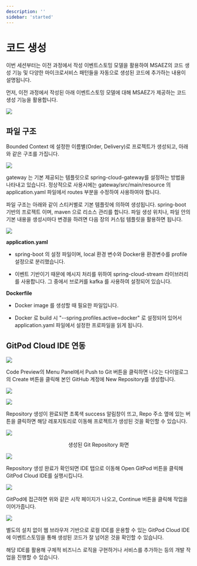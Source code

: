 ```yaml
---
description: ''
sidebar: 'started'
---
```

# 코드 생성

이번 세션부터는 이전 과정에서 작성 이벤트스토밍 모델을 활용하여 MSAEZ의 코드 생성 기능 및 다양한 마이크로서비스 패턴들을 자동으로 생성된 코드에 추가하는 내용이 설명됩니다.

먼저, 이전 과정에서 작성된 아래 이벤트스토밍 모델에 대해 MSAEZ가 제공하는 코드 생성 기능을 활용합니다.

![](../../src/img/code1.png)

## 파일 구조

Bounded Context 에 설정한 이름별(Order, Delivery)로 프로젝트가 생성되고, 아래와 같은 구조를 가집니다.

![](../../src/img/code2.png)

gateway 는 기본 제공되는 템플릿으로 spring-cloud-gateway를 설정하는 방법을 나타내고 있습니다.
    정상적으로 사용시에는 gateway/src/main/resource 의 application.yaml
    파일에서 routes 부분을 수정하여 사용하여야 합니다.

파일 구조는 아래와 같이 스티커별로 기본 템플릿에 의하여 생성됩니다. spring-boot 기반의 프로젝트 이며, maven 으로 리소스 관리를 합니다. 파일 생성 위치나, 파일 안의 기본 내용을 생성시마다 변경을 하려면 다음 장의 커스텀 템플릿을 활용하면 됩니다.

![](../../src/img/image45.png)

**application.yaml**
    
- spring-boot 의 설정 파일이며, local 환경 변수와 Docker용 환경변수를 profile 설정으로
        분리했습니다.
    
- 이벤트 기반이기 때문에 메시지 처리를 위하여 spring-cloud-stream 라이브러리를 사용합니다. 그 중에서 브로커를 kafka 를 사용하여 설정되어 있습니다.

**Dockerfile**
    
- Docker image 를 생성할 때 필요한 파일입니다.
    
- Docker 로 build 시 "--spring.profiles.active=docker" 로 설정되어 있어서 application.yaml 파일에서 설정한 프로파일을 읽게 됩니다.

## GitPod Cloud IDE 연동

![](../../src/img/image46.png)

Code Preview의 Menu Panel에서 Push to Git 버튼을 클릭하면 나오는 다이얼로그의 Create 버튼을 클릭해 본인 GitHub 계정에 New Repository를 생성합니다.

![](../../src/img/image47.png)

![](../../src/img/image48.png)

Repository 생성이 완료되면 초록색 success 알림창이 뜨고, Repo 주소 옆에 있는 버튼을 클릭하면 해당 레포지토리로 이동해 프로젝트가 생성된 것을 확인할 수 있습니다.

![](../../src/img/image49.png)

<p align="center">생성된 Git Repository 화면</p>

![](../../src/img/image52.png)

Repository 생성 완료가 확인되면 IDE 탭으로 이동해 Open GitPod 버튼을 클릭해 GitPod Cloud IDE를 실행시킵니다.

![](../../src/img/image51.png)

GitPod에 접근하면 위와 같은 시작 페이지가 나오고, Continue 버튼을 클릭해 작업을 이어가줍니다.

![](../../src/img/image50.png)

별도의 설치 없이 웹 브라우저 기반으로 로컬 IDE를 운용할 수 있는 GitPod Cloud IDE에 이벤트스토밍을 통해 생성된 코드가 잘 넘어온 것을 확인할 수 있습니다.

해당 IDE를 활용해 구체적 비즈니스 로직을 구현하거나 서비스를 추가하는 등의 개발 작업을 진행할 수 있습니다.
<!-- 
## ChatGPT 기반 구현 및 디버깅 자동화

### 개념

![](../../src/img/sigptimg.png)

생성된 이벤트스토밍 모델 기반으로 소스코드를 생성하고, ChatGPT에 프롬프트를 보내 해당 코드가 Runnable한 상태가 될 때까지 테스트 및 디버깅을 자동으로 진행하도록 하는 기능입니다. 

기존 개발자의 업무였던 테스트와 디버깅을 AI에게 위임함으로써 비즈니스 전문가의 아이디어 하나만으로 서비스를 구현할 수 있도록 하였습니다.

<div style = "height:400px; object-fit: cover;">
<iframe style = "width:100%; height:100%;" src="https://www.youtube.com/embed/JuCN-bD7Jkk" title="YouTube video player" frameborder="0" allow="accelerometer; autoplay; clipboard-write; encrypted-media; gyroscope; picture-in-picture" allowfullscreen></iframe>
</div><br>

위 데모영상에서 자세한 수행 방법을 확인하실 수 있습니다.
### 수행 방법

![](../../src/img/sigpt1.png)

![](../../src/img/sigpt2.png)

1. 완성된 이벤트스토밍 모델을 저장하고 Git Repository에 Push합니다.

![](../../src/img/sigpt3.png)

![](../../src/img/sigpt4.png)

2. 각 Policy 스티커의 속성에서 EXAMPLES 버튼을 클릭해 Given, When, Then에 대한 **Rule**을 추가해줍니다.

![](../../src/img/sigpt5.png)

3. Rule이 추가된 이후 CODE PREVIEW 창을 열고 해당 Policy가 포함된 마이크로서비스의 최상위 파일을 클릭하면 우측에 테스트 선택 창이 열립니다.

![](../../src/img/sigpt6.png)

4. 테스트 선택 창을 클릭하면 자동으로 **unit-test** 토핑이 코드에 반영되고, 각 마이크로서비스 파일 내에 test 폴더가 생성됩니다.

```java
UpateInventoryTest.java

@Test
    @SuppressWarnings("unchecked")
    public void test0() {
        //given:
        Inventory entity = new Inventory();

        entity.setProductId(123L);
        entity.setStockRemain(50L);

        repository.save(entity);

        //when:

        OrderPlaced event = new OrderPlaced();

        event.setProductId(123L);
        event.setQty(10L);

        InventoryApplication.applicationContext = applicationContext;

        ObjectMapper objectMapper = new ObjectMapper();
        try {
            String msg = objectMapper.writeValueAsString(event);

            processor
                .inboundTopic()
                .send(
                    MessageBuilder
                        .withPayload(msg)
                        .setHeader(
                            MessageHeaders.CONTENT_TYPE,
                            MimeTypeUtils.APPLICATION_JSON
                        )
                        .setHeader("type", event.getEventType())
                        .build()
                );

            //then:

            Message<String> received = (Message<String>) messageCollector
                .forChannel(processor.outboundTopic())
                .poll();

            assertNotNull("Resulted event must be published", received);

            InventoryUpdated outputEvent = objectMapper.readValue(
                received.getPayload(),
                InventoryUpdated.class
            );

            LOGGER.info("Response received: {}", received.getPayload());

            assertEquals(outputEvent.getProductId(), 123L);
            assertEquals(outputEvent.getStockRemain(), 40L);
        } catch (JsonProcessingException e) {
            // TODO Auto-generated catch block
            assertTrue("exception", false);
        }
    }
```

5. 해당 폴더 내에 있는 테스트 파일을 확인해보면 앞서 Rule을 적용한 given, when, then에 대한 예시값과 테스트를 위한 로직이 생성되어 있습니다.

![](../../src/img/sigpt7.png)

6. 테스트를 진행할 파일을 선택하고 AUTO IMPLEMENT 버튼을 클릭하면 ChatGPT로 프롬프트가 전송되고 자동 테스트가 진행됩니다.

![](../../src/img/sigpt8.png)

7. Push code and testing in progress 메시지 옆에 있는 버튼을 클릭하면 Github Actions의 테스트 페이지로 이동해 테스트 현황을 확인할 수 있습니다.

![](../../src/img/sigpt11.png)

![](../../src/img/sigpt10.png)

8. 테스트가 실패하면 테스트 실패 원인 및 발생한 오류 로그를 표시하며, 해당 오류를 수정한 코드를 반영하여 자동으로 다시 테스트를 진행합니다.

![](../../src/img/sigpt12.png)

9. 테스트가 통과되면 Test success 메시지와 함께 Runnable한 소스코드가 반영된 GitPod Cloud IDE로 연결되는 버튼이 나타납니다.

해당 버튼을 클릭해 비즈니스 로직 구현 등의 개발 작업을 진행하거나 곧바로 서비스 배포 작업을 시작할 수 있습니다.
 -->